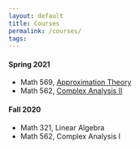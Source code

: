```yaml
---
layout: default
title: Courses
permalink: /courses/
tags: 
---
```


#### Spring 2021

- Math 569, [Approximation Theory](https://learn.unm.edu/)
- Math 562, [Complex Analysis II](https://learn.unm.edu/)

#### Fall 2020

- Math 321, Linear Algebra
- Math 562, Complex Analysis I
